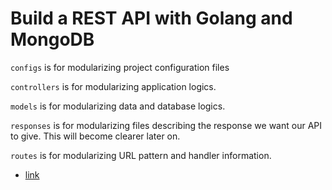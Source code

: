 # Build a REST API with Golang and MongoDB

`configs` is for modularizing project configuration files

`controllers` is for modularizing application logics.

`models` is for modularizing data and database logics.

`responses` is for modularizing files describing the response we want our API to give. This will become clearer later on.

`routes` is for modularizing URL pattern and handler information.

- [link](https://dev.to/hackmamba/build-a-rest-api-with-golang-and-mongodb-fiber-version-4la0)
